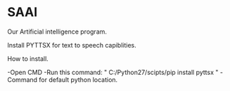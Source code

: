 # SAAI
Our Artificial intelligence program.

Install PYTTSX for text to speech capiblities.

How to install.

-Open CMD
-Run this command: " C:/Python27/scipts/pip install pyttsx " - Command for default python location.
